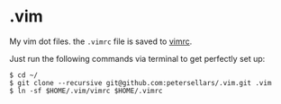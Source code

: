 .vim
====

My vim dot files. the `.vimrc` file is saved to [vimrc](https://github.com/jfrazelle/.vim/blob/master/vimrc).

Just run the following commands via terminal to get perfectly set up:

```console
$ cd ~/
$ git clone --recursive git@github.com:petersellars/.vim.git .vim
$ ln -sf $HOME/.vim/vimrc $HOME/.vimrc
```
